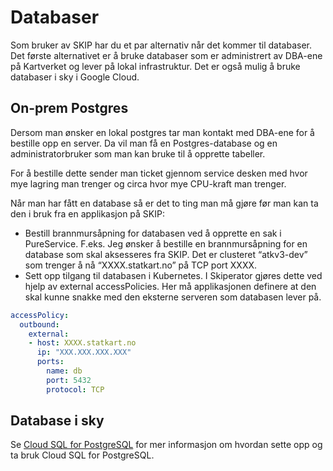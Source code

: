 # Databaser

Som bruker av SKIP har du et par alternativ når det kommer til databaser. Det første alternativet er å bruke databaser som er administrert av DBA-ene på Kartverket og lever på lokal infrastruktur. Det er også mulig å bruke databaser i sky i Google Cloud.

## On-prem Postgres

Dersom man ønsker en lokal postgres tar man kontakt med DBA-ene for å bestille opp en server. Da vil man få en Postgres-database og en administratorbruker som man kan bruke til å opprette tabeller.

For å bestille dette sender man ticket gjennom service desken med hvor mye lagring man trenger og circa hvor mye CPU-kraft man trenger.

Når man har fått en database så er det to ting man må gjøre før man kan ta den i bruk fra en applikasjon på SKIP:

- Bestill brannmursåpning for databasen ved å opprette en sak i PureService. F.eks.
  Jeg ønsker å bestille en brannmursåpning for en database som skal aksesseres fra SKIP. Det er clusteret “atkv3-dev” som trenger å nå “XXXX.statkart.no” på TCP port XXXX.
- Sett opp tilgang til databasen i Kubernetes. I Skiperator gjøres dette ved hjelp av external accessPolicies. Her må applikasjonen definere at den skal kunne snakke med den eksterne serveren som databasen lever på.

```yaml
accessPolicy:
  outbound:
    external:
    - host: XXXX.statkart.no
      ip: "XXX.XXX.XXX.XXX"
      ports:
        name: db
        port: 5432
        protocol: TCP
```

## Database i sky

Se [Cloud SQL for PostgreSQL](./03-cloud-sql.md) for mer informasjon om hvordan sette opp og ta bruk Cloud SQL for PostgreSQL.
